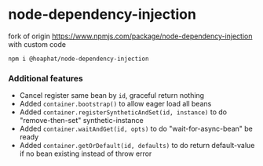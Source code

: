 # node-dependency-injection

fork of origin https://www.npmjs.com/package/node-dependency-injection with custom code

`npm i @hoaphat/node-dependency-injection`

### Additional features
- Cancel register same bean by `id`, graceful return nothing
- Added `container.bootstrap()` to allow eager load all beans
- Added `container.registerSyntheticAndSet(id, instance)` to do "remove-then-set" synthetic-instance
- Added `container.waitAndGet(id, opts)` to do "wait-for-async-bean" be ready
- Added `container.getOrDefault(id, defaults)` to do return default-value if no bean existing instead of throw error
